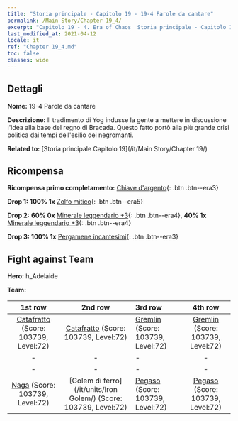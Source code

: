 ```yaml
---
title: "Storia principale - Capitolo 19 - 19-4 Parole da cantare"
permalink: /Main Story/Chapter 19_4/
excerpt: "Capitolo 19 - 4. Era of Chaos  Storia principale - Capitolo 19_4. 19-4 Parole da cantare"
last_modified_at: 2021-04-12
locale: it
ref: "Chapter 19_4.md"
toc: false
classes: wide
---
```


## Dettagli

 **Nome:** 19-4 Parole da cantare

 **Descrizione:** Il tradimento di Yog indusse la gente a mettere in discussione l'idea alla base del regno di Bracada. Questo fatto portò alla più grande crisi politica dai tempi dell'esilio dei negromanti.

 **Related to:** [Storia principale Capitolo 19](/it/Main Story/Chapter 19/)

## Ricompensa

 **Ricompensa primo completamento:** [Chiave d'argento](/it/Items/con_693/){: .btn .btn--era3}

 **Drop 1:** **100% 1x** [Zolfo mitico](/it/Items/mat_64/){: .btn .btn--era5}

 **Drop 2:** **60% 0x** [Minerale leggendario +3](/it/Items/mat_54/){: .btn .btn--era4}, **40% 1x** [Minerale leggendario +3](/it/Items/mat_54/){: .btn .btn--era4}

 **Drop 3:** **100% 1x** [Pergamene incantesimi](/it/Items/con_694/){: .btn .btn--era3}


## Fight against Team
 **Hero:** h_Adelaide

 **Team:**


  | 1st row | 2nd row | 3rd row | 4th row |
  |:----:|:----:|:----|:----:|
  | [Catafratto](/it/units/Cavalier/) (Score: 103739, Level:72)  | [Catafratto](/it/units/Cavalier/) (Score: 103739, Level:72)  | [Gremlin](/it/units/Gremlin/) (Score: 103739, Level:72)  | [Gremlin](/it/units/Gremlin/) (Score: 103739, Level:72)  |
  | - | - | - | - |
  | - | - | - | - |
  | [Naga](/it/units/Naga/) (Score: 103739, Level:72)  | [Golem di ferro](/it/units/Iron Golem/) (Score: 103739, Level:72)  | [Pegaso](/it/units/Pegasus/) (Score: 103739, Level:72)  | [Pegaso](/it/units/Pegasus/) (Score: 103739, Level:72)  |


